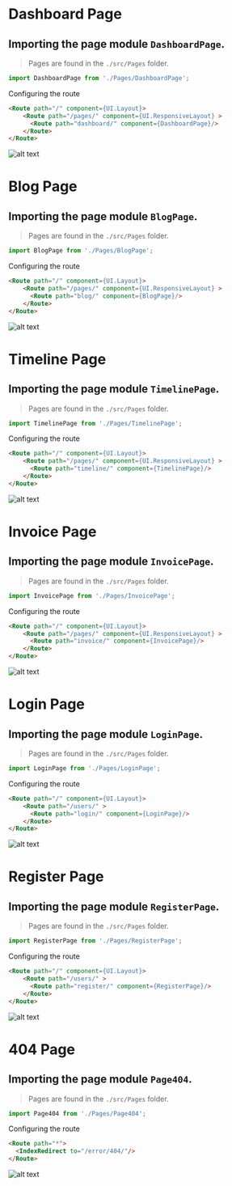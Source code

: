 # Dashboard Page

## Importing the page module `DashboardPage`.

> Pages are found in the `./src/Pages` folder.

```javascript
import DashboardPage from './Pages/DashboardPage';
```

Configuring the route

```html
<Route path="/" component={UI.Layout}>
    <Route path="/pages/" component={UI.ResponsiveLayout} >
      <Route path="dashboard/" component={DashboardPage}/>
    </Route>
</Route>
```

![alt text](https://raw.githubusercontent.com/abusafa/react-admin-template-doc/master/dashboard_page.png "Logo Title Text 1")





# Blog Page

## Importing the page module `BlogPage`.

> Pages are found in the `./src/Pages` folder.

```javascript
import BlogPage from './Pages/BlogPage';
```

Configuring the route

```html
<Route path="/" component={UI.Layout}>
    <Route path="/pages/" component={UI.ResponsiveLayout} >
      <Route path="blog/" component={BlogPage}/>
    </Route>
</Route>
```

![alt text](https://raw.githubusercontent.com/abusafa/react-admin-template-doc/master/blog_page.png "Logo Title Text 1")






# Timeline Page

## Importing the page module `TimelinePage`.

> Pages are found in the `./src/Pages` folder.

```javascript
import TimelinePage from './Pages/TimelinePage';
```

Configuring the route

```html
<Route path="/" component={UI.Layout}>
    <Route path="/pages/" component={UI.ResponsiveLayout} >
      <Route path="timeline/" component={TimelinePage}/>
    </Route>
</Route>
```

![alt text](https://raw.githubusercontent.com/abusafa/react-admin-template-doc/master/timeline_page.png "Logo Title Text 1")



# Invoice Page

## Importing the page module `InvoicePage`.

> Pages are found in the `./src/Pages` folder.

```javascript
import InvoicePage from './Pages/InvoicePage';
```

Configuring the route

```html
<Route path="/" component={UI.Layout}>
    <Route path="/pages/" component={UI.ResponsiveLayout} >
      <Route path="invoice/" component={InvoicePage}/>
    </Route>
</Route>
```

![alt text](https://raw.githubusercontent.com/abusafa/react-admin-template-doc/master/invoice_page.png "Logo Title Text 1")





# Login Page

## Importing the page module `LoginPage`.

> Pages are found in the `./src/Pages` folder.

```javascript
import LoginPage from './Pages/LoginPage';
```

Configuring the route

```html
<Route path="/" component={UI.Layout}>
    <Route path="/users/" >
      <Route path="login/" component={LoginPage}/>
    </Route>
</Route>
```

![alt text](https://raw.githubusercontent.com/abusafa/react-admin-template-doc/master/login_page.png "Logo Title Text 1")



# Register Page

## Importing the page module `RegisterPage`.

> Pages are found in the `./src/Pages` folder.

```javascript
import RegisterPage from './Pages/RegisterPage';
```

Configuring the route

```html
<Route path="/" component={UI.Layout}>
    <Route path="/users/" >
      <Route path="register/" component={RegisterPage}/>
    </Route>
</Route>
```

![alt text](https://raw.githubusercontent.com/abusafa/react-admin-template-doc/master/register_page.png "Logo Title Text 1")





# 404 Page

## Importing the page module `Page404`.

> Pages are found in the `./src/Pages` folder.

```javascript
import Page404 from './Pages/Page404';
```

Configuring the route

```html
<Route path="*">
  <IndexRedirect to="/error/404/"/>
</Route>
```

![alt text](https://raw.githubusercontent.com/abusafa/react-admin-template-doc/master/404_page.png "Logo Title Text 1")
